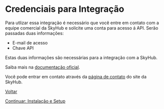 # Credenciais para Integração

Para utlizar essa integração é necessário que você entre em contato com a equipe comercial da SkyHub e solicite uma conta para acesso á API.
Serão passadas duas informações:

* E-mail de acesso
* Chave API

Estas duas informações são necessárias para a integração com a SkyHub.

Saiba mais na [documentação oficial](https://skyhub.gelato.io/docs/versions/1.0/autenticacao-e-formato-dos-dados).

Você pode entrar em contato através da [página de contato](https://skyhub.com.br/#form_contato) do site da SkyHub.

[Voltar](../README.md)

[Continuar: Instalação e Setup](INSTALLATION.md)
